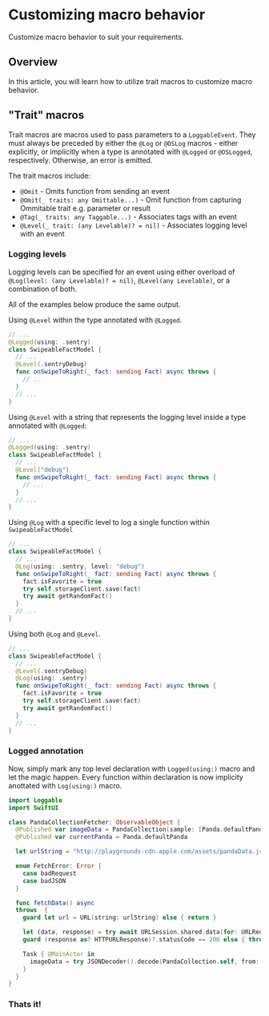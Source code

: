 # Customizing macro behavior 

Customize macro behavior to suit your requirements.

## Overview

In this article, you will learn how to utilize trait macros to customize macro behavior.

## "Trait" macros

Trait macros are macros used to pass parameters to a `LoggableEvent`. They must always be preceded by either the `@Log` or `@OSLog` macros - either explicitly, or implicitly when a type is annotated with `@Logged` or `@OSLogged`, respectively. Otherwise, an error is emitted.

The trait macros include:
* `@Omit` - Omits function from sending an event
* `@Omit(_ traits: any Omittable...)` - Omit function from capturing Ommitable trait e.g. parameter or result
* `@Tag(_ traits: any Taggable...)` - Associates tags with an event
* `@Level(_ trait: (any Levelable)? = nil)` - Associates logging level with an event

### Logging levels

Logging levels can be specified for an event using either overload of `@Log(level: (any Levelable)? = nil)`, `@Level(any Levelable)`, or a combination of both.

All of the examples below produce the same output.

Using `@Level` within the type annotated with `@Logged`.
```swift
// ...
@Logged(using: .sentry)
class SwipeableFactModel {
  // ...
  @Level(.sentryDebug)
  func onSwipeToRight(_ fact: sending Fact) async throws {
    // ..
  }
  // ...
}
```

Using `@Level` with a string that represents the logging level inside a type annotated with `@Logged`:

```swift
// ...
@Logged(using: .sentry)
class SwipeableFactModel {
  // ...
  @Level("debug")
  func onSwipeToRight(_ fact: sending Fact) async throws {
    // ...
  }
  // ...
}
```

Using `@Log` with a specific level to log a single function within `SwipeableFactModel`
```swift
// ...
class SwipeableFactModel {
  // ...
  @Log(using: .sentry, level: "debug")
  func onSwipeToRight(_ fact: sending Fact) async throws {
    fact.isFavorite = true
    try self.storageClient.save(fact)
    try await getRandomFact()
  }
  // ...
}
```

Using both `@Log` and `@Level`.
```swift
// ...
class SwipeableFactModel {
  // ...
  @Level(.sentryDebug)
  @Log(using: .sentry)
  func onSwipeToRight(_ fact: sending Fact) async throws {
    fact.isFavorite = true
    try self.storageClient.save(fact)
    try await getRandomFact()
  }
  // ...
}
```

### Logged annotation

Now, simply mark any top level declaration with ``Logged(using:)`` macro and let the magic happen.
Every function within declaration is now implicity anottated with ``Log(using:)`` macro.
```swift
import Loggable
import SwiftUI

class PandaCollectionFetcher: ObservableObject {
  @Published var imageData = PandaCollection(sample: [Panda.defaultPanda])
  @Published var currentPanda = Panda.defaultPanda

  let urlString = "http://playgrounds-cdn.apple.com/assets/pandaData.json"

  enum FetchError: Error {
    case badRequest
    case badJSON
  }

  func fetchData() async
  throws  {
    guard let url = URL(string: urlString) else { return }

    let (data, response) = try await URLSession.shared.data(for: URLRequest(url: url))
    guard (response as? HTTPURLResponse)?.statusCode == 200 else { throw FetchError.badRequest }

    Task { @MainActor in
      imageData = try JSONDecoder().decode(PandaCollection.self, from: data)
    }
  }
}
```

### Thats it!

